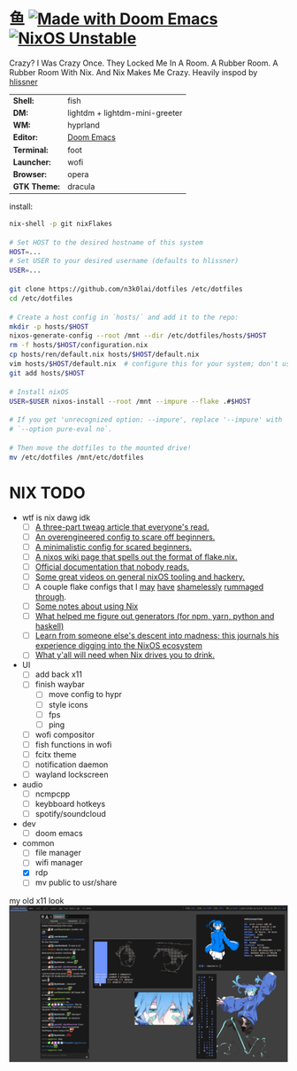 # 鱼 [![Made with Doom Emacs](https://img.shields.io/badge/Made_with-Doom_Emacs-blueviolet.svg?style=flat-square&logo=GNU%20Emacs&logoColor=white)](https://github.com/hlissner/doom-emacs) [![NixOS Unstable](https://img.shields.io/badge/NixOS-unstable-blue.svg?style=flat-square&logo=NixOS&logoColor=white)](https://nixos.org)

Crazy? I Was Crazy Once. They Locked Me In A Room. A Rubber Room. A Rubber Room With Nix. And Nix Makes Me Crazy. Heavily inspod by [hlissner](https://github.com/hlissner/dotfiles/tree/master)

|                |                                 |
|----------------|---------------------------------|
| **Shell:**     | fish                            |
| **DM:**        | lightdm + lightdm-mini-greeter  |
| **WM:**        | hyprland                        |
| **Editor:**    | [Doom Emacs][doom-emacs]        |
| **Terminal:**  | foot                            |
| **Launcher:**  | wofi                            |
| **Browser:**   | opera                           |
| **GTK Theme:** | dracula                         |

install:
   ```sh
   nix-shell -p git nixFlakes

   # Set HOST to the desired hostname of this system
   HOST=...
   # Set USER to your desired username (defaults to hlissner)
   USER=...

   git clone https://github.com/n3k0lai/dotfiles /etc/dotfiles
   cd /etc/dotfiles
   
   # Create a host config in `hosts/` and add it to the repo:
   mkdir -p hosts/$HOST
   nixos-generate-config --root /mnt --dir /etc/dotfiles/hosts/$HOST
   rm -f hosts/$HOST/configuration.nix
   cp hosts/ren/default.nix hosts/$HOST/default.nix
   vim hosts/$HOST/default.nix  # configure this for your system; don't use it verbatim!
   git add hosts/$HOST
   
   # Install nixOS
   USER=$USER nixos-install --root /mnt --impure --flake .#$HOST
   
   # If you get 'unrecognized option: --impure', replace '--impure' with 
   # `--option pure-eval no`.

   # Then move the dotfiles to the mounted drive!
   mv /etc/dotfiles /mnt/etc/dotfiles
   ```

# NIX TODO
* wtf is nix dawg idk
  - [ ] [A three-part tweag article that everyone's read.](https://www.tweag.io/blog/2020-05-25-flakes/)
  - [ ] [An overengineered config to scare off beginners.](https://github.com/divnix/devos)
  - [ ] [A minimalistic config for scared beginners.](https://github.com/colemickens/nixos-flake-example)
  - [ ] [A nixos wiki page that spells out the format of flake.nix.](https://nixos.wiki/wiki/Flakes)
  - [ ] [Official documentation that nobody reads.](https://nixos.org/learn.html)
  - [ ] [Some great videos on general nixOS tooling and hackery.](https://www.youtube.com/channel/UC-cY3DcYladGdFQWIKL90SQ)
  - [ ] A couple flake configs that I 
    [may](https://github.com/LEXUGE/nixos) 
    [have](https://github.com/bqv/nixrc)
    [shamelessly](https://git.sr.ht/~dunklecat/nixos-config/tree)
    [rummaged](https://github.com/utdemir/dotfiles)
    [through](https://github.com/purcell/dotfiles).
   - [ ] [Some notes about using Nix](https://github.com/justinwoo/nix-shorts)
  - [ ] [What helped me figure out generators (for npm, yarn, python and haskell)](https://myme.no/posts/2020-01-26-nixos-for-development.html)
  - [ ] [Learn from someone else's descent into madness; this journals his
    experience digging into the NixOS
    ecosystem](https://www.ianthehenry.com/posts/how-to-learn-nix/introduction/)
  - [ ] [What y'all will need when Nix drives you to drink.](https://www.youtube.com/watch?v=Eni9PPPPBpg)
* UI
  - [ ] add back x11
  - [ ] finish waybar
    - [ ] move config to hypr
    - [ ] style icons
    - [ ] fps
    - [ ] ping
  - [ ] wofi compositor
  - [ ] fish functions in wofi
  - [ ] fcitx theme
  - [ ] notification daemon
  - [ ] wayland lockscreen
* audio
  - [ ] ncmpcpp
  - [ ] keybboard hotkeys
  - [ ] spotify/soundcloud
* dev
  - [ ] doom emacs
* common
  - [ ] file manager
  - [ ] wifi manager
  - [x] rdp
  - [ ] mv public to usr/share

my old x11 look
![old desktop](assets/scrots/2023-x11.png)

[doom-emacs]: https://github.com/hlissner/doom-emacs
[nixos]: https://releases.nixos.org/?prefix=nixos/unstable/